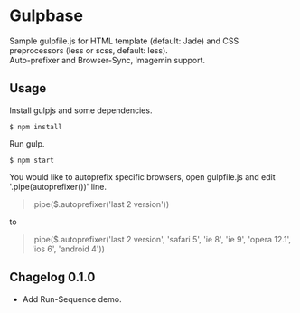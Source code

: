 # Gulpbase

Sample gulpfile.js for HTML template (default: Jade) and CSS preprocessors (less or scss, default: less).   
Auto-prefixer and Browser-Sync, Imagemin support.

## Usage

Install gulpjs and some dependencies.

	$ npm install

Run gulp.

	$ npm start

You would like to autoprefix specific browsers, open gulpfile.js and edit '.pipe(autoprefixer())' line.

> .pipe($.autoprefixer('last 2 version'))

to

> .pipe($.autoprefixer('last 2 version', 'safari 5', 'ie 8', 'ie 9', 'opera 12.1', 'ios 6', 'android 4'))

## Chagelog 0.1.0

* Add Run-Sequence demo.
